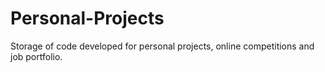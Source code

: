 # Personal-Projects
Storage of code developed for personal projects, online competitions and job portfolio. 
